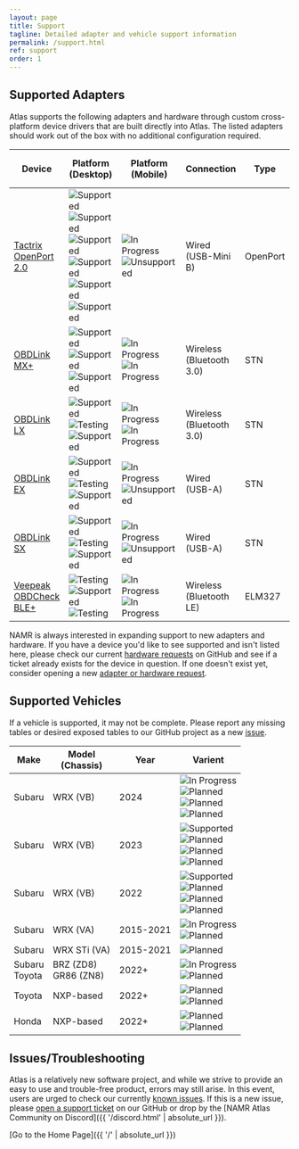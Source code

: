 ```yaml
---
layout: page
title: Support
tagline: Detailed adapter and vehicle support information
permalink: /support.html
ref: support
order: 1
---
```


## Supported Adapters

Atlas supports the following adapters and hardware through custom cross-platform device drivers that are built directly into Atlas. The listed adapters should work out of the box with no additional configuration required.

| Device               | Platform (Desktop) | Platform (Mobile) | Connection | Type | Flash Speed<br>(Average) |
|----------------------|--------------------|-------------------|------------|------|--------------------------|
| [Tactrix OpenPort 2.0](https://www.tactrix.com/index.php?page=shop.product_details&flypage=flypage.tpl&product_id=17&category_id=6&option=com_virtuemart&Itemid=53&redirected=1&Itemid=53) | ![Supported](https://flat.badgen.net/badge/icon/Supported?icon=windows&label=Windows&color=green)<br>![Supported](https://flat.badgen.net/badge/icon/Supported?icon=apple&label=Mac%20OS%20X&color=green)<br>![Supported](https://flat.badgen.net/badge/icon/Supported?icon=terminal&label=Linux/SteamOS&color=green)<br>![Supported](https://flat.badgen.net/badge/icon/Supported?icon=terminal&label=Linux/Ubuntu&color=green)<br>![Supported](https://flat.badgen.net/badge/icon/Supported?icon=terminal&label=Linux/Debian&color=green)<br>![Supported](https://flat.badgen.net/badge/icon/Supported?icon=terminal&label=Linux/Arch&color=green) | ![In Progress](https://flat.badgen.net/badge/icon/In%20Progress?icon=googleplay&label=Android&color=blue)<br>![Unsupported](https://flat.badgen.net/badge/icon/Unsupported?icon=apple&label=iOS&color=red) | Wired<br>(USB-Mini B) | OpenPort | 3~5 minutes |
| [OBDLink MX+](https://www.obdlink.com/products/obdlink-mxp/) | ![Supported](https://flat.badgen.net/badge/icon/Supported?icon=windows&label=Windows&color=green)<br>![Supported](https://flat.badgen.net/badge/icon/Supported?icon=apple&label=Mac%20OS%20X&color=green)<br>![Supported](https://flat.badgen.net/badge/icon/Supported?icon=terminal&label=Linux/SteamOS&color=green) | ![In Progress](https://flat.badgen.net/badge/icon/In%20Progress?icon=googleplay&label=Android&color=blue)<br>![In Progress](https://flat.badgen.net/badge/icon/In%20Progress?icon=apple&label=iOS&color=blue) | Wireless<br>(Bluetooth 3.0) | STN | 15~16 minutes |
| [OBDLink LX](https://www.obdlink.com/products/obdlink-lx/) | ![Supported](https://flat.badgen.net/badge/icon/Supported?icon=windows&label=Windows&color=green)<br>![Testing](https://flat.badgen.net/badge/icon/Testing?icon=apple&label=Mac%20OS%20X&color=purple)<br>![Supported](https://flat.badgen.net/badge/icon/Supported?icon=terminal&label=Linux/SteamOS&color=green) | ![In Progress](https://flat.badgen.net/badge/icon/In%20Progress?icon=googleplay&label=Android&color=blue)<br>![In Progress](https://flat.badgen.net/badge/icon/In%20Progress?icon=apple&label=iOS&color=blue) | Wireless<br>(Bluetooth 3.0) | STN | 15~16 minutes |
| [OBDLink EX](https://www.obdlink.com/products/obdlink-ex/) | ![Supported](https://flat.badgen.net/badge/icon/Supported?icon=windows&label=Windows&color=green)<br>![Testing](https://flat.badgen.net/badge/icon/Testing?icon=apple&label=Mac%20OS%20X&color=purple)<br>![Supported](https://flat.badgen.net/badge/icon/Supported?icon=terminal&label=Linux/SteamOS&color=green) | ![In Progress](https://flat.badgen.net/badge/icon/In%20Progress?icon=googleplay&label=Android&color=blue)<br>![Unsupported](https://flat.badgen.net/badge/icon/Unsupported?icon=apple&label=iOS&color=red) | Wired<br>(USB-A) | STN | 15~16 minutes |
| [OBDLink SX](https://www.obdlink.com/products/obdlink-sx/) | ![Supported](https://flat.badgen.net/badge/icon/Supported?icon=windows&label=Windows&color=green)<br>![Testing](https://flat.badgen.net/badge/icon/Testing?icon=apple&label=Mac%20OS%20X&color=purple)<br>![Supported](https://flat.badgen.net/badge/icon/Supported?icon=terminal&label=Linux/SteamOS&color=green) | ![In Progress](https://flat.badgen.net/badge/icon/In%20Progress?icon=googleplay&label=Android&color=blue)<br>![Unsupported](https://flat.badgen.net/badge/icon/Unsupported?icon=apple&label=iOS&color=red) | Wired<br>(USB-A) | STN | 15~16 minutes |
| [Veepeak OBDCheck BLE+](https://www.amazon.com/dp/B076XVQMVS) | ![Testing](https://flat.badgen.net/badge/icon/Testing?icon=windows&label=Windows&color=purple)<br>![Supported](https://flat.badgen.net/badge/icon/Supported?icon=apple&label=Mac%20OS%20X&color=green)<br>![Testing](https://flat.badgen.net/badge/icon/Testing?icon=terminal&label=Linux/SteamOS&color=purple) | ![In Progress](https://flat.badgen.net/badge/icon/In%20Progress?icon=googleplay&label=Android&color=blue)<br>![In Progress](https://flat.badgen.net/badge/icon/In%20Progress?icon=apple&label=iOS&color=blue) | Wireless<br>(Bluetooth LE) | ELM327 | 30~60 minutes |

NAMR is always interested in expanding support to new adapters and hardware. If you have a device you'd like to see supported and isn't listed here, please check our current [hardware requests](https://github.com/atlas-tuning/atlas-public/labels/hardware%20request) on GitHub and see if a ticket already exists for the device in question. If one doesn't exist yet, consider opening a new [adapter or hardware request](https://github.com/atlas-tuning/atlas-public/issues/new?labels=hardware%20request&template=adapter_request.md&title=).

## Supported Vehicles

If a vehicle is supported, it may not be complete. Please report any missing tables or desired exposed tables to our GitHub project as a new [issue](https://github.com/atlas-tuning/atlas/issue).

| Make   | Model<br>(Chassis) | Year      | Varient |
|--------|--------------------|-----------|---------|
| Subaru | WRX (VB)     | 2024      | ![In Progress](https://flat.badgen.net/badge/icon/In%20Progress?label=USDM%20-%206MT&color=blue)<br>![Planned](https://flat.badgen.net/badge/icon/Planned?label=AUDM%20-%206MT&color=purple)<br>![Planned](https://flat.badgen.net/badge/icon/Planned?label=USDM%20-%20CVT&color=purple)<br>![Planned](https://flat.badgen.net/badge/icon/Planned?label=AUDM%20-%20CVT&color=purple) |
| Subaru | WRX (VB)     | 2023      | ![Supported](https://flat.badgen.net/badge/icon/Supported?label=USDM%20-%206MT&color=green)<br>![Planned](https://flat.badgen.net/badge/icon/Planned?label=AUDM%20-%206MT&color=purple)<br>![Planned](https://flat.badgen.net/badge/icon/Planned?label=USDM%20-%20CVT&color=purple)<br>![Planned](https://flat.badgen.net/badge/icon/Planned?label=AUDM%20-%20CVT&color=purple) |
| Subaru | WRX (VB)     | 2022      | ![Supported](https://flat.badgen.net/badge/icon/Supported?label=USDM%20-%206MT&color=green)<br>![Planned](https://flat.badgen.net/badge/icon/Planned?label=AUDM%20-%206MT&color=purple)<br>![Planned](https://flat.badgen.net/badge/icon/Planned?label=USDM%20-%20CVT&color=purple)<br>![Planned](https://flat.badgen.net/badge/icon/Planned?label=AUDM%20-%20CVT&color=purple) |
| Subaru | WRX (VA)     | 2015-2021 | ![In Progress](https://flat.badgen.net/badge/icon/In%20Progress?label=USDM%20-%206MT&color=blue)<br>![Planned](https://flat.badgen.net/badge/icon/Planned?label=USDM%20-%20CVT&color=purple) |
| Subaru | WRX STi (VA) | 2015-2021 | ![Planned](https://flat.badgen.net/badge/icon/Planned?label=USDM%20-%206MT&color=purple) |
| Subaru<br>Toyota | BRZ (ZD8)<br>GR86 (ZN8) | 2022+     | ![In Progress](https://flat.badgen.net/badge/icon/In%20Progress?label=USDM%20-%206MT&color=blue)<br>![Planned](https://flat.badgen.net/badge/icon/Planned?label=USDM%20-%206AT&color=purple) |
| Toyota | NXP-based | 2022+     | ![Planned](https://flat.badgen.net/badge/icon/Planned?label=5/6MT&color=purple)<br>![Planned](https://flat.badgen.net/badge/icon/Planned?label=Auto&color=purple) |
| Honda  | NXP-based | 2022+     | ![Planned](https://flat.badgen.net/badge/icon/Planned?label=5/6MT&color=purple)<br>![Planned](https://flat.badgen.net/badge/icon/Planned?label=Auto&color=purple) |

## Issues/Troubleshooting

Atlas is a relatively new software project, and while we strive to provide an easy to use and trouble-free product, errors may still arise. In this event, users are urged to check our currently [known issues](https://github.com/atlas-tuning/atlas/labels/bug). If this is a new issue, please [open a support ticket](https://github.com/atlas-tuning/atlas-public/issues/new?labels=bug&template=bug_report.md) on our GitHub or drop by the [NAMR Atlas Community on Discord]({{ '/discord.html' | absolute_url }}).

[Go to the Home Page]({{ '/' | absolute_url }})
